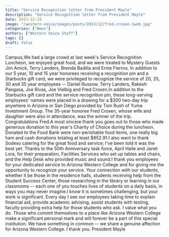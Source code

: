 ```yaml
---
title: "Service Recognition letter from President Mayle"
description: "Service Recognition letter from President Mayle"
date: 2013-12-19
image: "/western-voice/images/posts/2013/12/fred-croxen-1web.jpg"
categories: ["News"]
authors: ["Western Voice Staff"]
tags: []
draft: false
---
```

Campus,We had a large crowd at last week's Service Recognition Luncheon, we enjoyed great food, and we were treated to Mystery Guests Jim Amick, Terry Landers, Brenda Badilla and Ernie Fierros. In addition to our 5 year, 10 and 15 year honorees receiving a recognition pin and a Starbucks gift card, we were privileged to recognize the service of 20, 25, 30 and 35 year employees -- Daniel Russow, Terry Landers, Rakesh Pangasa, Joe Rivas, Joe Vielbig and Fred Croxen.In addition to the Starbucks gift card and the service recognition pin, these long-serving employees' names were placed in a drawing for a $300 two-day trip anywhere in Arizona or San Diego provided by Tom Rush of Yuma Investment Group. The 35-year honoree Fred Croxen, whose wife and daughter were also in attendance, was the winner of the trip. Congratulations Fred.A most sincere thank you goes out to those who made generous donation to this year's Charity of Choice during the luncheon. Donated to the Food Bank were non-perishable food items, one really big ham and cash donations totaling at least $852.91.I also want to thank Sodexo catering for the great food and service; I've been told it was the best yet. Thanks to the 50th Anniversary task force, April Haile and Janet Lora, for their preparation, Facilities Services who set up tables and chairs, and the Help Desk who provided music and sound.I thank you employees for your dedicated service to Arizona Western College and for giving me the opportunity to recognize your service. Your connection with our students, whether it be those in the residence halls, students receiving help from the Student Success Center, those researching in the library or learning in our classrooms -- each one of you touches lives of students on a daily basis, in ways you may never imagine.I know it is sometimes challenging, but your work is significant. Every day I see our employees taking time to explain financial aid, provide academic advising, assist students with testing, faculty providing extra help for those students who ask. I value what you do. Those who commit themselves to a place like Arizona Western College make a significant personal mark and will forever be a part of this special institution. We have something in common -- we share a genuine affection for Arizona Western College. I thank you. President Mayle